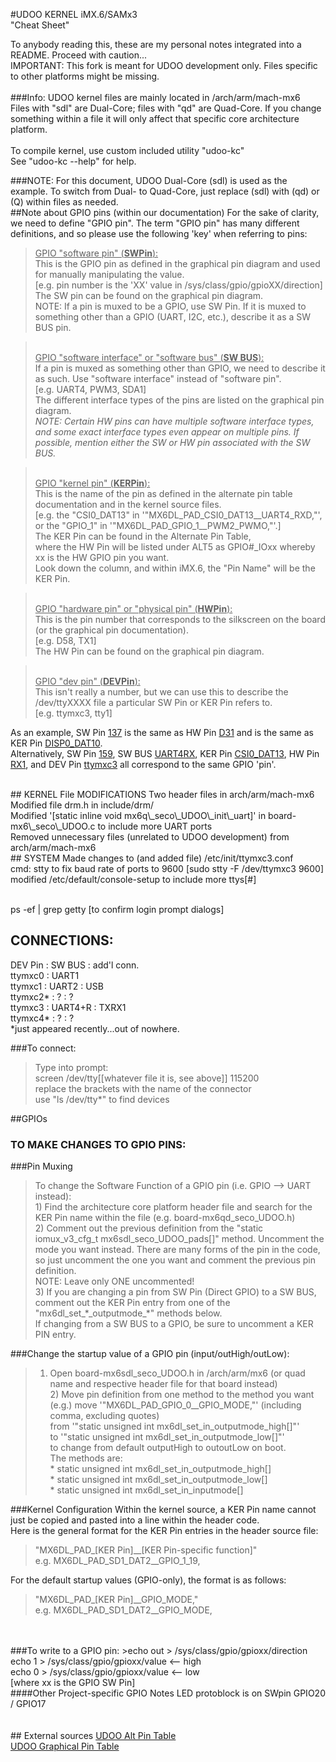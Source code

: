 #UDOO KERNEL iMX.6/SAMx3<br>"Cheat Sheet"

To anybody reading this, these are my personal notes integrated into a README. Proceed with caution...
<br>IMPORTANT: This fork is meant for UDOO development only. Files specific to other platforms might be missing.
<br><br>
###Info:
UDOO kernel files are mainly located in /arch/arm/mach-mx6
<br>Files with "sdl" are Dual-Core; files with "qd" are Quad-Core. If you change something within a file it will only affect that specific core architecture platform.
<br><br>To compile kernel, use custom included utility "udoo-kc"
<br>See "udoo-kc --help" for help.
<br>

###NOTE: For this document, UDOO Dual-Core (sdl) is used as the example. To switch from Dual- to Quad-Core, just replace (sdl) with (qd) or (Q) within files as needed.
<br>
##Note about GPIO pins (within our documentation)
For the sake of clarity, we need to define "GPIO pin".
The term "GPIO pin" has many different definitions, and so please use the following 'key' when referring to pins:
><u>GPIO "software pin" (<b>SWPin</b>):</u>
<br>This is the GPIO pin as defined in the graphical pin diagram and used for manually manipulating the value.
<br>[e.g. pin number is the 'XX' value in /sys/class/gpio/gpioXX/direction]
<br>The SW pin can be found on the graphical pin diagram.
<br>NOTE: If a pin is muxed to be a GPIO, use SW Pin. If it is muxed to something other than a GPIO (UART, I2C, etc.), describe it as a SW BUS pin.

><br><u>GPIO "software interface" or "software bus" (<b>SW BUS</b>):</u>
<br>If a pin is muxed as something other than GPIO, we need to describe it as such. Use "software interface" instead of "software pin".
<br>[e.g. UART4, PWM3, SDA1]
<br>The different interface types of the pins are listed on the graphical pin diagram. 
<br><i>NOTE: Certain HW pins can have multiple software interface types, and some exact interface types even appear on multiple pins. If possible, mention either the SW or HW pin associated with the SW BUS.</i>


><br><u>GPIO "kernel pin" (<b>KERPin</b>):</u>
<br>This is the name of the pin as defined in the alternate pin table documentation and in the kernel source files. 
<br>[e.g. the "CSI0\_DAT13" in '"MX6DL\_PAD\_CSI0\_DAT13\_\_UART4\_RXD,"', or the "GPIO\_1" in '"MX6DL\_PAD\_GPIO\_1\_\_PWM2\_PWMO,"'.]
<br>The KER Pin can be found in the Alternate Pin Table, <br>where the HW Pin will be listed under ALT5 as GPIO#\_IOxx whereby xx is the HW GPIO pin you want. <br>Look down the column, and within iMX.6, the "Pin Name" will be the KER Pin.

><br><u>GPIO "hardware pin" or "physical pin" (<b>HWPin</b>):</u>
<br>This is the pin number that corresponds to the silkscreen on the board (or the graphical pin documentation). 
<br>[e.g. D58, TX1]
<br>The HW Pin can be found on the graphical pin diagram.

><br><u>GPIO "dev pin" (<b>DEVPin</b>):</u>
<br>This isn't really a number, but we can use this to describe the /dev/ttyXXXX file a particular SW Pin or KER Pin refers to. 
<br>[e.g. ttymxc3, tty1]



As an example, SW Pin <u>137</u> is the same as HW Pin <u>D31</u> and is the same as KER Pin <u>DISP0\_DAT10</u>.
<br>Alternatively, SW Pin <u>159</u>, SW BUS <u>UART4RX</u>, KER Pin <u>CSI0\_DAT13</u>, HW Pin <u>RX1</u>, and DEV Pin <u>ttymxc3</u> all correspond to the same GPIO 'pin'.


<br>
## KERNEL File MODIFICATIONS
Two header files in arch/arm/mach-mx6
<br>Modified file drm.h in include/drm/
<br>Modified '[static inline void mx6q\_seco\_UDOO\_init\_uart]' in board-mx6\_seco\_UDOO.c to include more UART ports
<br>Removed unnecessary files (unrelated to UDOO development) from arch/arm/mach-mx6

<br>
## SYSTEM
Made changes to (and added file) /etc/init/ttymxc3.conf
<br>cmd: stty to fix baud rate of ports to 9600 [sudo stty -F /dev/ttymxc3 9600]
<br>modified /etc/default/console-setup to include more ttys[#]


<br>ps -ef | grep getty [to confirm login prompt dialogs]



## CONNECTIONS:
DEV Pin : SW BUS : add'l conn.
<br>ttymxc0 : UART1
<br>ttymxc1 : UART2 : USB
<br>ttymxc2* : ? : ?
<br>ttymxc3 : UART4+R : TXRX1
<br>ttymxc4* : ? : ?
<br>*just appeared recently...out of nowhere.

###To connect: 
>Type into prompt:<br>screen /dev/tty[[whatever file it is, see above]] 115200
<br>replace the brackets with the name of the connector
<br>use "ls /dev/tty*" to find devices


##GPIOs
### TO MAKE CHANGES TO GPIO PINS:

###Pin Muxing
>To change the Software Function of a GPIO pin (i.e. GPIO —> UART instead):
<br>1) Find the architecture core platform header file and search for the KER Pin name within the file (e.g. board-mx6qd\_seco\_UDOO.h)
<br>2) Comment out the previous definition from the "static iomux\_v3\_cfg\_t mx6sdl\_seco\_UDOO\_pads[]" method. Uncomment the mode you want instead. There are many forms of the pin in the code, so just uncomment the one you want and comment the previous pin definition.<br>NOTE: Leave only ONE uncommented!
<br>3) If you are changing a pin from SW Pin (Direct GPIO) to a SW BUS, comment out the KER Pin entry from one of the "mx6dl\_set\_\*\_outputmode\_\*" methods below.
<br>If changing from a SW BUS to a GPIO, be sure to uncomment a KER PIN entry.

###Change the startup value of a GPIO pin (input/outHigh/outLow):
>1) Open board-mx6sdl\_seco\_UDOO.h in /arch/arm/mx6 (or quad name and respective header file for that board instead)
<br>2) Move pin definition from one method to the method you want
<br>(e.g.) move '"MX6DL\_PAD\_GPIO\_0\_\_GPIO\_MODE,"' (including comma, excluding quotes) 
<br>from '"static unsigned int mx6dl\_set\_in\_outputmode\_high[]"'
<br>to '"static unsigned int mx6dl\_set\_in\_outputmode\_low[]"'
<br>to change from default outputHigh to outoutLow on boot.
<br>The methods are: 
<br>*	static unsigned int mx6dl\_set\_in\_outputmode\_high[]
<br>*	static unsigned int mx6dl\_set\_in\_outputmode\_low[]
<br>*	static unsigned int mx6dl\_set\_in\_inputmode[]

###Kernel Configuration
Within the kernel source, a KER Pin name cannot just be copied and pasted into a line within the header code. 
<br>Here is the general format for the KER Pin entries in the header source file:
>"MX6DL\_PAD\_[KER Pin]\_\_[KER Pin-specific function]"
<br>e.g. MX6DL\_PAD\_SD1\_DAT2\_\_GPIO\_1\_19,

For the default startup values (GPIO-only), the format is as follows:
>"MX6DL\_PAD\_[KER Pin]\_\_GPIO\_MODE,"
<br>e.g. MX6DL\_PAD\_SD1\_DAT2\_\_GPIO\_MODE, 
<br>


<br>
###To write to a GPIO pin:
>echo out > /sys/class/gpio/gpioxx/direction
<br>echo 1 > /sys/class/gpio/gpioxx/value <-- high
<br>echo 0 > /sys/class/gpio/gpioxx/value <-- low
<br>[where xx is the GPIO SW Pin]

<br>
####Other Project-specific GPIO Notes
LED protoblock is on SWpin GPIO20 / GPIO17
<br><br>


<br>
## External sources
<a href="http://udoo.org/download/files/pinout/UDOO_pinout_alternate_table.pdf">UDOO Alt Pin Table</a>
<br><a href="http://udoo.org/download/files/pinout/Udoo_pinout_diagram.pdf">UDOO Graphical Pin Table</a>
